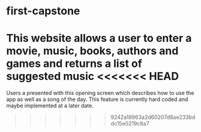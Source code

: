 # first-capstone
This website allows a user to enter a movie, music, books, authors and games and returns a list of suggested music
<<<<<<< HEAD
=======

Users a presented with this opening screen which describes how to use the app as well as a song of the day.  This feature
is currently hard coded and maybe implemented at a later date.
>>>>>>> 9242a18963a2d60207d8ae233bddc15e0219c8a7
